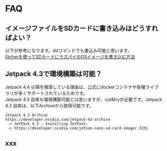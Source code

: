 # FAQ

## イメージファイルをSDカードに書き込みはどうすればよい？

以下が参考になります。ddコマンドでも書込み可能と思います。 <br>
[Etcherを使ってSDカードにラズパイのOSイメージを書き込む方法](https://raspi-japan.com/2018/10/16/sd-format-etcher/)

## Jetpack 4.3で環境構築は可能？

Jetpack 4.4 以降を推奨している理由は、公式にdockerコンテナや各種ライブラリが多くサポートされているためです。 <br>
Jetpack 4.3 自体も環境構築可能とは思いますが、cut&tryが必要です。Jetpack 4.3 自体は、以下Archiveから取得可能です。 <br>

```
Jetpack 4.3 Archive
https://developer.nvidia.com/jetpack-43-archive
 -> JetPack 4.3 - Installing JetPack:
 -> https://developer.nvidia.com/jetson-nano-sd-card-imager-3231
```

## xxx
